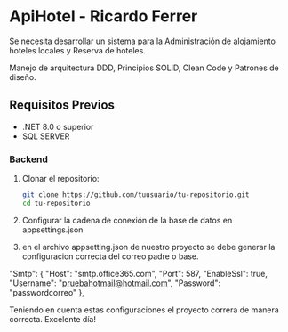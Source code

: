 
# ApiHotel  - Ricardo Ferrer

Se necesita desarrollar un sistema para la Administración de alojamiento hoteles locales y Reserva de hoteles.

Manejo de arquitectura DDD, Principios SOLID, Clean Code y Patrones de diseño.

## Requisitos Previos

- .NET 8.0 o superior
- SQL SERVER

### Backend

1. Clonar el repositorio:

   ```bash
   git clone https://github.com/tuusuario/tu-repositorio.git
   cd tu-repositorio

2. Configurar la cadena de conexión de la base de datos en appsettings.json

3. en el archivo appsetting.json de nuestro proyecto se debe generar la configuracion correcta del correo padre o base.

  "Smtp": {
    "Host": "smtp.office365.com",
    "Port": 587,
    "EnableSsl": true,
    "Username": "pruebahotmail@hotmail.com",
    "Password": "passwordcorreo"
  },




Teniendo en cuenta estas configuraciones el proyecto correra de manera correcta. Excelente día!
